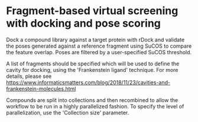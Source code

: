 # Fragment-based virtual screening with docking and pose scoring

Dock a compound library against a target protein with rDock and validate the
poses generated against a reference fragment using SuCOS to compare the feature
overlap. Poses are filtered by a user-specified SuCOS threshold.

A list of fragments should be specified which will be used to define the cavity
for docking, using the 'Frankenstein ligand' technique. For more details, please
see https://www.informaticsmatters.com/blog/2018/11/23/cavities-and-frankenstein-molecules.html

Compounds are split into collections and then recombined to allow the workflow
to be run in a highly parallelized fashion. To specify the level of
parallelization, use the 'Collection size' parameter.

